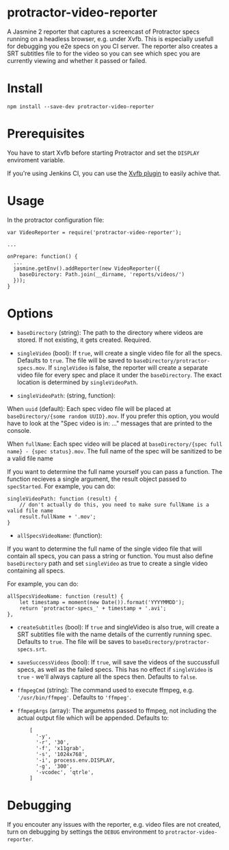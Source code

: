 # protractor-video-reporter

A Jasmine 2 reporter that captures a screencast of Protractor specs running on a headless browser, e.g. under Xvfb.
This is especially usefull for debugging you e2e specs on you CI server.
The reporter also creates a SRT subtitles file to for the video so you can see which spec you are currently viewing and whether it passed or failed.

# Install

    npm install --save-dev protractor-video-reporter

# Prerequisites

You have to start Xvfb before starting Protractor and set the `DISPLAY` enviroment variable.

If you're using Jenkins CI, you can use the [Xvfb plugin](https://wiki.jenkins-ci.org/display/JENKINS/Xvfb+Plugin) to easily achive that.

# Usage

In the protractor configuration file:

    var VideoReporter = require('protractor-video-reporter');

    ...

    onPrepare: function() {
      ...
      jasmine.getEnv().addReporter(new VideoReporter({
        baseDirectory: Path.join(__dirname, 'reports/videos/')
      }));
    }


# Options

* `baseDirectory` (string): The path to the directory where videos are stored. If not existing, it gets created. Required.

* `singleVideo` (bool): If `true`, will create a single video file for all the specs. Defaults to `true`.
The file will be saved to `baseDirectory/protractor-specs.mov`.
If `singleVideo` is false, the reporter will create a separate video file for every spec and place it under the `baseDirectory`.
The exact location is determined by `singleVideoPath`.

* `singleVideoPath`: (string, function):

When `uuid` (default): Each spec video file will be placed at `baseDirectory/{some random UUID}.mov`.
If you prefer this option, you would have to look at the "Spec video is in: ..." messages that are printed to the console.

When `fullName`: Each spec video will be placed at `baseDirectory/{spec full name} - {spec status}.mov`.
The full name of the spec will be sanitized to be a valid file name

If you want to determine the full name yourself you can pass a function.
The function recieves a single argument, the result object passed to `specStarted`.
For example, you can do:

    singleVideoPath: function (result) {
        // don't actually do this, you need to make sure fullName is a valid file name
        result.fullName + '.mov';
    }


* `allSpecsVideoName`: (function):

If you want to determine the full name of the single video file that will contain all specs, you can pass a string or function.
You must also define `baseDirectory` path and set `singleVideo` as true to create a single video containing all specs.

For example, you can do:

    allSpecsVideoName: function (result) {
        let timestamp = moment(new Date()).format('YYYYMMDD');
        return 'protractor-specs_' + timestamp + '.avi';
    },


* `createSubtitles` (bool): If `true` and singleVideo is also true, will create a SRT subtitles file with the name details of the currently running spec. Defaults to `true`.
The file will be saves to `baseDirectory/protractor-specs.srt`.

* `saveSuccessVideos` (bool): If `true`, will save the videos of the succussfull specs, as well as the failed specs. This has no effect if `singleVideo` is `true` - we'll always capture all the specs then. Defaults to `false`.

* `ffmpegCmd` (string):  The command used to execute ffmpeg, e.g. `'/usr/bin/ffmpeg'`. Defaults to `'ffmpeg'`.

* `ffmpegArgs` (array): The argumetns passed to ffmpeg, not including the actual output file which will be appended. Defaults to:

    ```
        [
          '-y',
          '-r', '30',
          '-f', 'x11grab',
          '-s', '1024x768',
          '-i', process.env.DISPLAY,
          '-g', '300',
          '-vcodec', 'qtrle',
        ]
    ```

# Debugging

If you encouter any issues with the reporter, e.g. video files are not created,
turn on debugging by settings the `DEBUG` environment to `protractor-video-reporter`.
